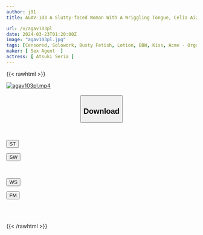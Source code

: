 ```yaml
---
author: j91
title: AGAV-103 A Slutty-faced Woman With A Wriggling Tongue, Celia Aizuki

url: /v/agav103pl
date: 2024-03-23T01:20:00Z
image: "agav103pl.jpg"
tags: [Censored, Solowork, Busty Fetish, Lotion, BBW, Kiss, Acme · Orgasm	]
maker: [ Sex Agent  ]
actress: [ Atsuki Seria ]
---
```



{{< rawhtml >}}

<div class="video" data-videoid="YGRPrqWP0PtvV2k">
    <a href="javascript:;">
        <img src="/v/agav103pl/agav103pl.jpg" width="WIDTH" height="HEIGHT" alt="agav103pl.mp4" loading="lazy">
    </a>
</div>

<script type="text/javascript" src="https://j91.asia/asset/on-demand-st.js"></script>

<br>
  <link rel="stylesheet" href="https://j91.asia/asset/bs5.css">
  
  <center>
  <button class="btn btn-primary" type="button" data-bs-toggle="collapse" data-bs-target=".multi-collapse" aria-expanded="false" aria-controls="multiCollapseExample1 multiCollapseExample2"><h2>Download</h2></button></center>
</p>
<div class="row">
  <div class="col">
    <div class="collapse multi-collapse" id="multiCollapseExample1">
      <div class="card card-body">
	      	      <br>
<div class="buttons">  
<p><a href="https://streamtape.to/v/YGRPrqWP0PtvV2k" target="_blank"><button class="btn-hover color-3"><i class="fa fa-download"></i> ST</button></a></p>
<p><a href="https://asnwish.com/dffsabikvvbp" target="_blank"><button class="btn-hover color-2"><i class="fa fa-download"></i> SW</button></a></p></div>
    </div>
  </div>
</div>
  <div class="col">
    <div class="collapse multi-collapse" id="multiCollapseExample2">
      <div class="card card-body">
	      <br>
<div class="buttons">
<p><a href="https://wolfstream.tv/qluy4tkvrm4k"><button class="btn-hover color-9"><i class="fa fa-download"></i> WS</button></a></p>
<p><a href="https://filemoon.sx/d/jvby6kl4b6q2"><button class="btn-hover color-8"><i class="fa fa-download"></i> FM</button></a></p></div>
<br><br>
      </div>
    </div>
  </div>
</div>

{{< /rawhtml >}}